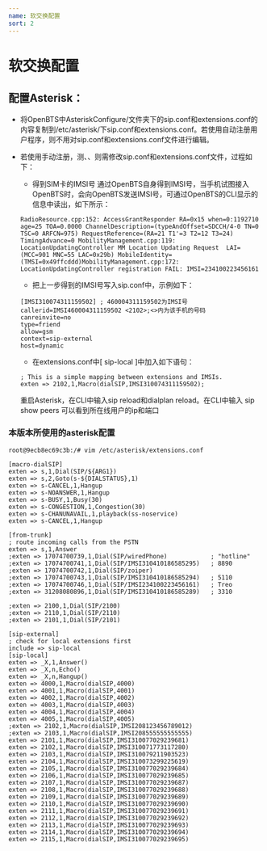 ```yaml
---
name: 软交换配置
sort: 2
---
```


# 软交换配置

## 配置Asterisk：

* 将OpenBTS中AsteriskConfigure/文件夹下的sip.conf和extensions.conf的内容复制到/etc/asterisk/下sip.conf和extensions.conf。若使用自动注册用户程序，则不用对sip.conf和extensions.conf文件进行编辑。

* 若使用手动注册，测、、则需修改sip.conf和extensions.conf文件，过程如下：

   * 得到SIM卡的IMSI号
   通过OpenBTS自身得到IMSI号，当手机试图接入OpenBTS时，会向OpenBTS发送IMSI号，可通过OpenBTS的CLI显示的信息中读出，如下所示：


   ```
   RadioResource.cpp:152: AccessGrantResponder RA=0x15 when=0:1192710 age=25 TOA=0.0000 ChannelDescription=(typeAndOffset=SDCCH/4-0 TN=0 TSC=0 ARFCN=975) RequestReference=(RA=21 T1'=3 T2=12 T3=24) TimingAdvance=0 MobilityManagement.cpp:119: LocationUpdatingController MM Location Updating Request  LAI=(MCC=901 MNC=55 LAC=0x29b) MobileIdentity=(TMSI=0x49ffcddd)MobilityManagement.cpp:172: LocationUpdatingController registration FAIL: IMSI=234100223456161
   ```



   * 把上一步得到的IMSI号写入sip.conf中，示例如下：

   ```
   [IMSI310074311159502] ; 460004311159502为IMSI号
   callerid=IMSI460004311159502 <2102>;<>内为该手机的号码
   canreinvite=no
   type=friend
   allow=gsm
   context=sip-external
   host=dynamic
   ```

   * 在extensions.conf中[ sip-local ]中加入如下语句：

   ```
   ; This is a simple mapping between extensions and IMSIs.
   exten => 2102,1,Macro(dialSIP,IMSI310074311159502);
   ```
   重启Asterisk，在CLI中输入sip reload和dialplan reload。在CLI中输入 sip show peers 可以看到所在线用户的ip和端口

### 本版本所使用的asterisk配置

```
root@9ecb8ec69c3b:/# vim /etc/asterisk/extensions.conf

[macro-dialSIP]
exten => s,1,Dial(SIP/${ARG1})
exten => s,2,Goto(s-${DIALSTATUS},1)
exten => s-CANCEL,1,Hangup
exten => s-NOANSWER,1,Hangup
exten => s-BUSY,1,Busy(30)
exten => s-CONGESTION,1,Congestion(30)
exten => s-CHANUNAVAIL,1,playback(ss-noservice)
exten => s-CANCEL,1,Hangup

[from-trunk]
; route incoming calls from the PSTN
exten => s,1,Answer
;exten => 17074700739,1,Dial(SIP/wiredPhone)            ; "hotline"
;exten => 17074700741,1,Dial(SIP/IMSI310410186585295)   ; 8890
;exten => 17074700742,1,Dial(SIP/zoiper)
;exten => 17074700743,1,Dial(SIP/IMSI310410186585294)   ; 5110
;exten => 17074700746,1,Dial(SIP/IMSI234100223456161)   ; Treo
;exten => 31208080896,1,Dial(SIP/IMSI310410186585289)   ; 3310

;exten => 2100,1,Dial(SIP/2100)
;exten => 2110,1,Dial(SIP/2110)
;exten => 2101,1,Dial(SIP/2101)

[sip-external]
; check for local extensions first
include => sip-local
[sip-local]
exten => _X,1,Answer()
exten => _X,n,Echo()
exten => _X,n,Hangup()
exten => 4000,1,Macro(dialSIP,4000)
exten => 4001,1,Macro(dialSIP,4001)
exten => 4002,1,Macro(dialSIP,4002)
exten => 4003,1,Macro(dialSIP,4003)
exten => 4004,1,Macro(dialSIP,4004)
exten => 4005,1,Macro(dialSIP,4005)
;exten => 2102,1,Macro(dialSIP,IMSI208123456789012)
;exten => 2103,1,Macro(dialSIP,IMSI208555555555555)
exten => 2101,1,Macro(dialSIP,IMSI310077029239681)
exten => 2102,1,Macro(dialSIP,IMSI310071773117280)
exten => 2103,1,Macro(dialSIP,IMSI310079211903523)
exten => 2104,1,Macro(dialSIP,IMSI310073299225619)
exten => 2105,1,Macro(dialSIP,IMSI310077029239684)
exten => 2106,1,Macro(dialSIP,IMSI310077029239685)
exten => 2107,1,Macro(dialSIP,IMSI310077029239687)
exten => 2108,1,Macro(dialSIP,IMSI310077029239688)
exten => 2109,1,Macro(dialSIP,IMSI310077029239689)
exten => 2110,1,Macro(dialSIP,IMSI310077029239690)
exten => 2111,1,Macro(dialSIP,IMSI310077029239691)
exten => 2112,1,Macro(dialSIP,IMSI310077029239692)
exten => 2113,1,Macro(dialSIP,IMSI310077029239693)
exten => 2114,1,Macro(dialSIP,IMSI310077029239694)
exten => 2115,1,Macro(dialSIP,IMSI310077029239695)
```
